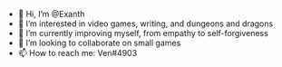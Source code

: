 - 👋 Hi, I’m @Exanth
- 👀 I’m interested in video games, writing, and dungeons and dragons
- 🌱 I’m currently improving myself, from empathy to self-forgiveness
- 💞️ I’m looking to collaborate on small games
- 📫 How to reach me: Ven#4903
